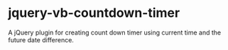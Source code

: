 # jquery-vb-countdown-timer
A jQuery plugin for creating count down timer using current time and the future date difference.

